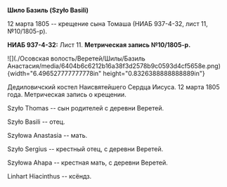 **Шило Базиль (Szyło Basili)**

12 марта 1805 -- крещение сына Томаша (НИАБ 937-4-32, лист 11,
№10/1805-р).

**НИАБ 937-4-32:** Лист 11. **Метрическая запись №10/1805-р.**

![](./Осовская волость/Веретей/Шилы/Базиль Анастасия/media/6404b6c6212b16a38f3d2578b9c0593d4cf5658e.png){width="6.496527777777778in"
height="0.8326388888888889in"}

Дедиловичский костел Наисвятейшего Сердца Иисуса. 12 марта 1805 года.
Метрическая запись о крещении.

Szyło Thomas -- сын родителей с деревни Веретей.

Szyło Basili -- отец.

Szyłowa Anastasia -- мать.

Szyło Sergius -- крестный отец, с деревни Веретей.

Szyłowa Ahapa -- крестная мать, с деревни Веретей.

Linhart Hiacinthus -- ксёндз.
